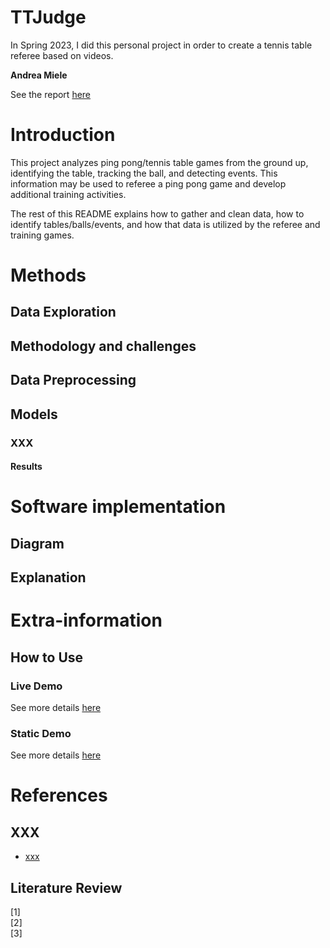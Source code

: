 # TTJudge

In Spring 2023, I did this personal project in order to create a tennis table referee based on videos.

**Andrea Miele**

See the report [here](/Reports/)

# Introduction
This project analyzes ping pong/tennis table games from the ground up, identifying the table, tracking the ball, and detecting events. This information may be used to referee a ping pong game and develop additional training activities.

The rest of this README explains how to gather and clean data, how to identify tables/balls/events, and how that data is utilized by the referee and training games.

# Methods
## Data Exploration



## Methodology and challenges



## Data Preprocessing


## Models
### XXX
#### Results


# Software implementation
## Diagram


## Explanation

# Extra-information
## How to Use

### Live Demo
See more details [here]()

### Static Demo
See more details [here]()

# References
## XXX
- [xxx]()

## Literature Review
[1]     <br>
[2]     <br>
[3]     <br>
